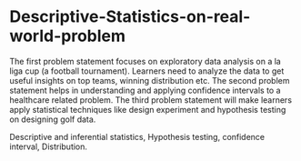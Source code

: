 # Descriptive-Statistics-on-real-world-problem
The first problem statement focuses on exploratory data analysis on a la liga cup (a football tournament). Learners need to analyze the data to get useful insights on top teams, winning distribution etc. The second problem statement helps in understanding and applying confidence intervals to a healthcare related problem. The third problem statement will make learners apply statistical techniques like design experiment and hypothesis testing on designing golf data.


Descriptive and inferential statistics, Hypothesis testing, confidence interval, Distribution.
